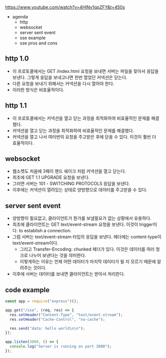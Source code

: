 https://www.youtube.com/watch?v=4HlNv1qpZFY&t=450s

- agenda
  - http
  - websocket
  - server sent event
  - sse example
  - sse pros and cons

## http 1.0

- 이 프로토콜에서는 GET /index.html 요청을 보내면 서버는 파일을 찾아서 응답을 보낸다. 그렇게 응답을 보내고나면 한번 열었던 커넥션은 닫는다.
- 다른 요청을 보내기 위해서는 커넥션을 다시 열어야 한다.
- 이러한 방식은 비효율적이다.

## http 1.1

- 이 프로토콜에서는 커넥션을 열고 닫는 과정을 최적화하여 비효율적인 문제를 해결했다.
- 커넥션을 열고 닫는 과정을 최적화하여 비효율적인 문제를 해결했다.
- 커넥션을 열고 나서 여러번의 요청을 주고받은 후에 닫을 수 있다. 이것이 훨씬 더 효율적이다.

## websocket

- 웹소켓도 처음에 3웨이 핸드 쉐이크 처럼 커넥션을 열고 닫는다.
- 최초에 GET 1.1 UPGRADE 요청을 보낸다.
- 그러면 서버는 101 - SWITCHING PROTOCOLS 응답을 보낸다.
- 이후에는 커넥션이 열려있는 상태로 양방향으로 데이터를 주고받을 수 있다.

## server sent event

- 양방향이 필요없고, 클라이언트가 뭔가를 보낼필요가 없는 상황에서 유용하다.
- 최초에 클라이언트는 GET text/event-stream 요청을 보낸다. 이것이 trigger이다. to establish a connection.
- 그럼 서버는 text/event-stream 타입의 응답을 보낸다. 헤더에는 content-type이 text/event-stream이다.
  - 그리고 Transfer-Encoding: chunked 헤더가 있다. 이것은 데이터를 여러 청크로 나누어 보낸다는 것을 의미한다.
  - 이렇게하는 이유는 언제 어떤 데이터가 마지막 데이터가 될 지 모르기 때문에 알려주는 것이다.
- 이후에 서버는 데이터를 보내면 클라이언트는 받아서 처리한다.

## code example

```js
const app = require("express")();

app.get("/sse", (req, res) => {
  res.setHeader("Content-Type", "text/event-stream");
  res.setHeader("Cache-Control", "no-cache");

  res.send("data: hello world\n\n");
});

app.listen(3000, () => {
  console.log("Server is running on port 3000");
});
```

